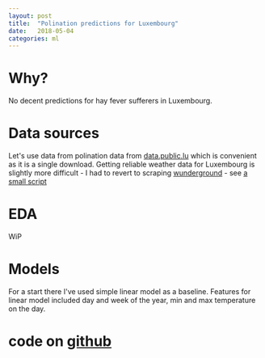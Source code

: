 ```yaml
---
layout: post
title:  "Polination predictions for Luxembourg"
date:   2018-05-04
categories: ml
---
```


# Why?

No decent predictions for hay fever sufferers in Luxembourg.

# Data sources

Let's use data from polination data from [data.public.lu](https://data.public.lu/en/datasets/pollen/) which is convenient as it is a single download. Getting reliable weather data for Luxembourg is slightly more difficult - I had to revert to scraping [wunderground](https://www.wunderground.com/) - see [a small script](https://github.com/misza222/LuPollen/blob/master/getLuxWeather.ipynb)

# EDA

WiP

# Models

For a start there I've used simple linear model as a baseline. Features for linear model included day and week of the year, min and max temperature on the day.


# code on [github](https://github.com/misza222/LuPollen/)
